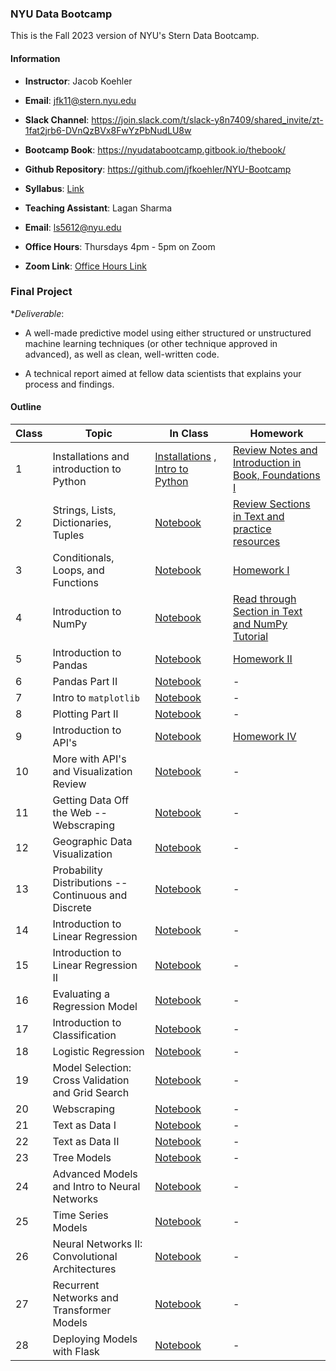 ### NYU Data Bootcamp 

This is the Fall 2023 version of NYU's Stern Data Bootcamp.  

#### Information

- **Instructor**: Jacob Koehler
- **Email**: jfk11@stern.nyu.edu
- **Slack Channel**: https://join.slack.com/t/slack-y8n7409/shared_invite/zt-1fat2jrb6-DVnQzBVx8FwYzPbNudLU8w
- **Bootcamp Book**: https://nyudatabootcamp.gitbook.io/thebook/
- **Github Repository**: https://github.com/jfkoehler/NYU-Bootcamp
- **Syllabus**: [Link](https://docs.google.com/document/d/1BD8d7Qpxfmev5MY9VdEAtgOAeH9YO0vV/edit?usp=sharing&ouid=115505102508269083833&rtpof=true&sd=true)


- **Teaching Assistant**:  Lagan Sharma 
- **Email**:  ls5612@nyu.edu 
- **Office Hours**:  Thursdays 4pm - 5pm on Zoom  
- **Zoom Link**: [Office Hours Link](https://NewSchool.zoom.us/j/98585813490) 

### Final Project

**Deliverable*:

- A well-made predictive model using either structured or unstructured machine learning techniques (or other technique approved in advanced), as well as clean, well-written code.

- A technical report aimed at fellow data scientists that explains your process and findings.



#### Outline

| Class | Topic | In Class | Homework |
| ------ | ------ | ------ | ------ |
| 1 | Installations and introduction to Python | [Installations](https://nyudatabootcamp.gitbook.io/thebook/installing-python) , [Intro to Python](notebooks/module_1/class_1/) | [Review Notes and Introduction in Book, Foundations I](https://nyudatabootcamp.gitbook.io/thebook/py-fun1) |
| 2 | Strings, Lists, Dictionaries, Tuples | [Notebook](notebooks/module_1/class_2/) | [Review Sections in Text and practice resources](https://nyudatabootcamp.gitbook.io/thebook/py-fun1#strings)  | 
| 3 | Conditionals, Loops, and Functions | [Notebook](notebooks/module_1/class_3/) | [Homework I](notebooks/module_1/homeworks/) | 
| 4 | Introduction to NumPy | [Notebook](notebooks/module_1/class_4/) | [Read through Section in Text and NumPy Tutorial](https://numpy.org/devdocs/user/absolute_beginners.html) |
| 5 | Introduction to Pandas | [Notebook](notebooks/module_1/class_5/) | [Homework II](notebooks/module_1/homeworks/homework_II.ipynb) | 
| 6 | Pandas Part II | [Notebook](notebooks/module_1/class_6) | - | 
| 7 | Intro to `matplotlib` | [Notebook](notebooks/module_1/class_7) | - |
| 8 | Plotting Part II | [Notebook](notebooks/module_1/class_8) | - |
| 9 | Introduction to API's | [Notebook](notebooks/module_1/class_9) | [Homework IV](notebooks/module_1/homeworks/homework_IV.ipynb) |
| 10 | More with API's and Visualization Review | [Notebook](notebooks/module_1/class_10) | - |
| 11 | Getting Data Off the Web -- Webscraping | [Notebook](notebooks/module_1/class_11) | - | 
| 12 | Geographic Data Visualization | [Notebook](notebooks/module_1/class_12) | - |
| 13 | Probability Distributions -- Continuous and Discrete | [Notebook](notebooks/module_2/2.01_probability/) | - |
| 14 | Introduction to Linear Regression | [Notebook](notebooks/module_2/2.02_linear_regression/) | - |
| 15 | Introduction to Linear Regression II | [Notebook](notebooks/module_2/2.03_linear_regression/) | - |
| 16 | Evaluating a Regression Model | [Notebook](notebooks/module_2/2.04_ttsplit_polynomials/) | - |
| 17 | Introduction to Classification | [Notebook](notebooks/module_2/2.05_knn_classification/) | - |
| 18 | Logistic Regression | [Notebook](notebooks/module_2/2.06_logistic_regression/) | - |
| 19 | Model Selection: Cross Validation and Grid Search | [Notebook](notebooks/module_2/2.07_model_building_grid_searching/) | - |
| 20 | Webscraping | [Notebook](notebooks/module_2/2.08_webscraping/) | - |
| 21 | Text as Data I | [Notebook](notebooks/module_2/2.09_intro-to-nlp) | - |
| 22 | Text as Data II | [Notebook](notebooks/module_2/2.10_nlp_II) | - |
| 23 | Tree Models | [Notebook](notebooks/module_2/2.11_intro_trees) | - |
| 24 | Advanced Models and Intro to Neural Networks | [Notebook]() | - |
| 25 | Time Series Models | [Notebook]() | - |
| 26 | Neural Networks II: Convolutional Architectures | [Notebook]() | - |
| 27 | Recurrent Networks and Transformer Models | [Notebook]() | - |
| 28 | Deploying Models with Flask | [Notebook]() | - |

